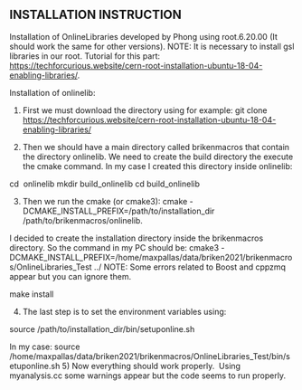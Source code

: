 ## INSTALLATION INSTRUCTION

Installation of OnlineLibraries developed by Phong using root.6.20.00 (It should work the same for other versions).
NOTE: It is necessary to install gsl libraries in our root. Tutorial for this part: https://techforcurious.website/cern-root-installation-ubuntu-18-04-enabling-libraries/.


Installation of onlinelib:

1) First we must download the directory using for example: git clone https://techforcurious.website/cern-root-installation-ubuntu-18-04-enabling-libraries/

2) Then we should have a main directory called brikenmacros that contain the directory onlinelib. We need to create the build directory the execute the cmake command. In my case I created this directory inside onlinelib:

cd  onlinelib
mkdir build_onlinelib
cd build_onlinelib

3) Then we run the cmake (or cmake3): cmake -DCMAKE_INSTALL_PREFIX=/path/to/installation_dir /path/to/brikenmacros/onlinelib.

I decided to create the installation directory inside the brikenmacros directory. So the command in my PC should be:
cmake3 -DCMAKE_INSTALL_PREFIX=/home/maxpallas/data/briken2021/brikenmacros/OnlineLibraries_Test ../
NOTE: Some errors related to Boost and cppzmq appear but you can ignore them.

make install

4) The last step is to set the environment variables using:

source /path/to/installation_dir/bin/setuponline.sh

In my case: source /home/maxpallas/data/briken2021/brikenmacros/OnlineLibraries_Test/bin/setuponline.sh
5) Now everything should work properly.  Using myanalysis.cc some warnings appear but the code seems to run properly. 


